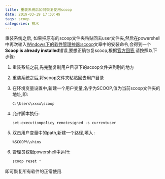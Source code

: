 ```yaml
---
title: 重装系统后如何恢复使用scoop
date: 2019-03-19 17:30:49
tags: scoop
categories: 技术
---
```


重装系统之后, 如果把原有的scoop文件夹粘贴回去user文件夹,然后在powershell中再次输入[Windows下的软件管理神器:scoop](<https://jiayaoo3o.github.io/2019/01/30/Windows%E4%B8%8B%E7%9A%84%E8%BD%AF%E4%BB%B6%E7%AE%A1%E7%90%86%E7%A5%9E%E5%99%A8-scoop/>)文章中的安装命令,会得到一个**Scoop is already installed**错误,要想正确恢复scoop,根据[官方回答](https://github.com/lukesampson/scoop/issues/2894),请按照以下步骤:

<!-- more -->

1. 重装系统之前,先完整复制用户目录下的scoop文件夹到别的地方

2. 重装系统之后,将scoop文件夹粘贴回去用户目录

3. 在环境变量设置中,新建一个用户变量,名字为SCOOP,值为当前scoop文件夹的地址,即:

   ```
   C:\Users\xxxx\scoop
   ```

4. 允许脚本执行:

   ```
   set-executionpolicy remotesigned -s currentuser
   ```

5. 双击用户变量中的path,新建一个路径,填入 :

   ```
   %SCOOP%\shims
   ```

6. 管理员权限powershell中运行:

   ```powershell
   scoop reset *
   ```

即可恢复所有软件的正常使用.



